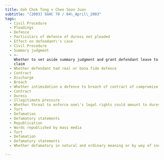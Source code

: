 ```yaml
---
title: Goh Chok Tong v Chee Soon Juan
subtitle: "[2003] SGHC 79 / 04\_April\_2003"
tags:
  - Civil Procedure
  - Pleadings
  - Defence
  - Particulars of defence of duress not pleaded
  - Effect on defendant\'s case
  - Civil Procedure
  - Summary judgment
  - >-
    Whether to set aside summary judgment and grant defendant leave to defend
    claim
  - Whether defendant had real or bona fide defence
  - Contract
  - Discharge
  - Breach
  - Whether intimidation a defence to breach of contract of compromise
  - Contract
  - Duress
  - Illegitimate pressure
  - Whether threat to enforce one\'s legal rights could amount to duress
  - Tort
  - Defamation
  - Defamatory statements
  - Republication
  - Words republished by mass media
  - Tort
  - Defamation
  - Defamatory statements
  - Whether defamatory in natural and ordinary meaning or by way of innuendo

---
```


